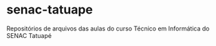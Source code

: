 # senac-tatuape
Repositórios de arquivos das aulas do curso Técnico em Informática do SENAC Tatuapé
